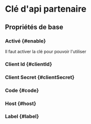 # Clé d'api partenaire



## Propriétés de base

### Activé {#enable}
        
Il faut activer la clé pour pouvoir l'utiliser
### Client Id {#clientId}
        

### Client Secret {#clientSecret}
        

### Code {#code}
        

### Host {#host}
        

### Label {#label}
        







<!--- THIS FILE IS GENERATED PLEASE DO NOT EDIT IT DIRECTLY --->
